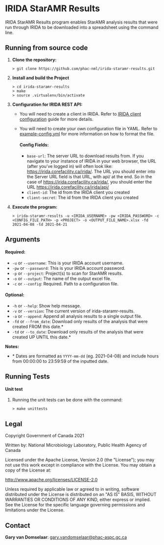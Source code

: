 # IRIDA StarAMR Results

IRIDA StarAMR Results program enables StarAMR analysis results that were run through IRIDA to be downloaded into a spreadsheet using the command line. 

## Running from source code

1. __Clone the repository:__
   ```
   > git clone https://github.com/phac-nml/irida-staramr-results.git
   ```

2. __Install and build the Project__
   ```
   > cd irida-staramr-results
   > make
   > source .virtualenv/bin/activate
   ```
  

3. __Configuration for IRIDA REST API:__
   - You will need to create a client in IRIDA. Refer to [IRIDA client configuration](https://irida.corefacility.ca/documentation/user/administrator/#managing-system-clients) guide for more details.
   - You will need to create your own configuration file in YAML. Refer to [example-config.yml](example-config.yml) for more information on how to format the file.
    
        #### Config Fields:
    
        - `base-url`: The server URL to download results from. If you navigate to your instance of IRIDA in your web browser, the URL (after you’ve logged in) will often look like: https://irida.corefacility.ca/irida/. The URL you should enter into the Server URL field is that URL, with api/ at the end. So in the case of https://irida.corefacility.ca/irida/, you should enter the URL https://irida.corefacility.ca/irida/api/
        - `client-id`: The id from the IRIDA client you created
        - `client-secret`: The id from the IRIDA client you created


4. __Execute the program:__
    ```
    > irida-staramr-results -u <IRIDA_USERNAME> -pw <IRIDA_PASSWORD> -c <CONFIG_FILE_PATH> -p <PROJECT> -o <OUTPUT_FILE_NAME>.xlsx -fd 2021-04-08 -td 2021-04-21
    ```

## Arguments

#### Required:
- `-u` or `--username`: This is your IRIDA account username.
- `-pw` or `--password`: This is your IRIDA account password.
- `-p` or `--project`: Project(s) to scan for StarAMR results.
- `-o` or `--output`: The name of the output excel file.
- `-c` or `--config`: Required. Path to a configuration file.

#### Optional:
- `-h` or `--help`: Show help message.
- `-v` or `--version`: The current version of irida-staramr-results.
- `-a` or `--append`: Append all analysis results to a single output file.
- `-fd` or `--from_date`: Download only results of the analysis that were created FROM this date.*
- `-td` or `--to_date`: Download only results of the analysis that were created UP UNTIL this date.*
    
__Notes:__ 
- \* Dates are formatted as `YYYY-mm-dd` (eg. 2021-04-08) and include hours from 00:00:00 to 23:59:59 of the inputted date.

## Running Tests
#### Unit test
1. Running the unit tests can be done with the command:
    ```
    > make unittests
    ```


## Legal

Copyright Government of Canada 2021

Written by: National Microbiology Laboratory, Public Health Agency of Canada

Licensed under the Apache License, Version 2.0 (the "License"); you may not use
this work except in compliance with the License. You may obtain a copy of the
License at:

http://www.apache.org/licenses/LICENSE-2.0

Unless required by applicable law or agreed to in writing, software distributed
under the License is distributed on an "AS IS" BASIS, WITHOUT WARRANTIES OR
CONDITIONS OF ANY KIND, either express or implied. See the License for the
specific language governing permissions and limitations under the License.


## Contact

**Gary van Domselaar**: gary.vandomselaar@phac-aspc.gc.ca
